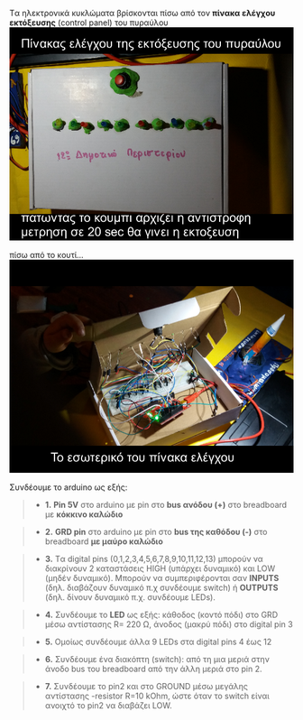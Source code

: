 
Tα ηλεκτρονικά κυκλώματα βρίσκονται πίσω από τον  **πίνακα ελέγχου εκτόξευσης** (control panel) του πυραύλου
![πίνακας ελέγχου  του πυραύλου](/assets/images/control-panel2.png)

πίσω από το κουτί...
![πίνακας ελέγχου  του πυραύλου](/assets/images/in.png)


Συνδέουμε το arduino ως εξής:
> - **1.**	**Pin 5V** στο arduino με pin στο **bus ανόδου (+)** στο breadboard με **κόκκινο καλώδιο**

> - **2.**	**GRD pin** στο arduino με pin στο **bus της καθόδου (-)**  στο breadboard  **με μαύρο καλώδιο**

> - **3.**	Tα digital pins (0,1,2,3,4,5,6,7,8,9,10,11,12,13) μπορούν να διακρίνουν 2 καταστάσεις HIGH (υπάρχει δυναμικό) και LOW (μηδέν δυναμικό). Μπορούν να  συμπεριφέρονται σαν **INPUTS** (δηλ. διαβάζουν δυναμικό  π.χ συνδέουμε switch) ή **OUTPUTS** (δηλ. δίνουν δυναμικό π.χ. συνδέουμε LEDs). 

> - **4.**	Συνδέουμε το **LED** ως εξής: 
κάθοδος (κοντό πόδι)  στο GRD  μέσω αντίστασης R= 220 Ω, 
άνοδος (μακρύ πόδι) στο digital pin 3

> - **5.**	Oμοίως συνδέουμε άλλα 9 LEDs στα digital pins 4 έως 12

> - **6.**	Συνδέουμε ένα διακόπτη (switch):
 από τη μια μεριά  στην άνοδο bus του breadboard 
 από την άλλη μεριά  στο pin 2.
 
 > - **7.**	 Συνδέουμε το pin2 και στο GROUND  μέσω μεγάλης αντίστασης -resistor R=10 kOhm, ώστε όταν το switch  είναι  ανοιχτό το pin2 να διαβάζει LOW.  


